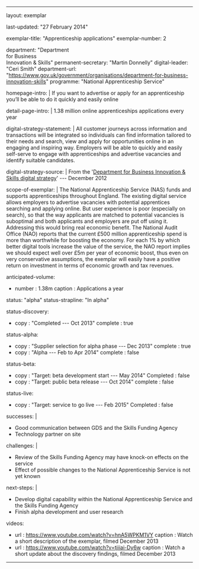 ---

layout: exemplar

last-updated: "27 February 2014"

exemplar-title: "Apprenticeship applications"
exemplar-number: 2


department: "Department<br>for Business<br>Innovation & Skills"
permanent-secretary: "Martin Donnelly"
digital-leader: "Ceri Smith"
department-url: "https://www.gov.uk/government/organisations/department-for-business-innovation-skills"
programme: "National Apprenticeship Service"


homepage-intro: |
    If you want to advertise or apply for an apprenticeship you’ll be able to do it quickly and easily online

detail-page-intro: |
    1.38 million online apprenticeships applications every year


digital-strategy-statement: |
    All customer journeys across information and transactions will be integrated so individuals can find information tailored to their needs and search, view and apply for opportunities online in an engaging and inspiring way. Employers will be able to quickly and easily self-serve to engage with apprenticeships and advertise vacancies and identify suitable candidates.

digital-strategy-source: |
    From the '[Department for Business Innovation & Skills digital strategy](http://discuss.bis.gov.uk/digitalstrategy/page/7/)' --- December 2012
    

scope-of-exemplar: |
    The National Apprenticeship Service (NAS) funds and supports apprenticeships throughout England. The existing digital service allows employers to advertise vacancies with potential apprentices searching and applying online. But user experience is poor (especially on search), so that the way applicants are matched to potential vacancies is suboptimal and both applicants and employers are put off using it. Addressing this would bring real economic benefit. The National Audit Office (NAO) reports that the current £500 million apprenticeship spend is more than worthwhile for boosting the economy. For each 1% by which better digital tools increase the value of the service, the NAO report implies we should expect well over £5m per year of economic boost, thus even on very conservative assumptions, the exemplar will easily have a positive return on investment in terms of economic growth and tax revenues.


anticipated-volume:
  - number  : 1.38m
    caption : Applications a year


status: "alpha"
status-strapline: "In alpha"

status-discovery:
  - copy        : "Completed --- Oct 2013"
    complete    : true

status-alpha:
  - copy        : "Supplier selection for alpha phase --- Dec 2013"
    complete    : true
  - copy        : "Alpha --- Feb to Apr 2014"
    complete    : false

status-beta:
  - copy        : "Target: beta development start --- May 2014"
    Completed   : false
  - copy        : "Target: public beta release --- Oct 2014"
    complete    : false

status-live:
  - copy        : "Target: service to go live --- Feb 2015"
    Completed   : false


successes: |
  - Good communication between GDS and the Skills Funding Agency
  - Technology partner on site
  
challenges: |
  - Review of the Skills Funding Agency may have knock-on effects on the service
  - Effect of possible changes to the National Apprenticeship Service is not yet known
  
next-steps: |
  - Develop digital capability within the National Apprenticeship Service and the Skills Funding Agency
  - Finish alpha development and user research 
  

videos:
  - url   : https://www.youtube.com/watch?v=hnA5WPKM1VY
    caption : Watch a short description of the exemplar, filmed December 2013
  - url   : https://www.youtube.com/watch?v=tjiiai-Dy6w
    caption : Watch a short update about the discovery findings, filmed December 2013



---